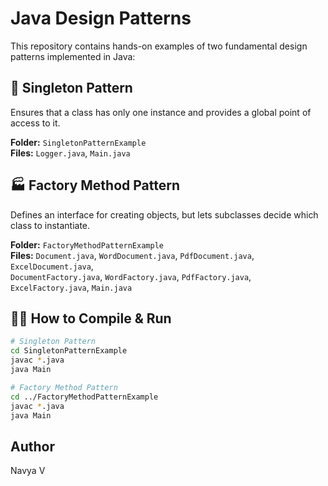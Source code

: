 # Java Design Patterns

This repository contains hands-on examples of two fundamental design patterns implemented in Java:

## 🔁 Singleton Pattern
Ensures that a class has only one instance and provides a global point of access to it.

**Folder:** `SingletonPatternExample`  
**Files:** `Logger.java`, `Main.java`

## 🏭 Factory Method Pattern
Defines an interface for creating objects, but lets subclasses decide which class to instantiate.

**Folder:** `FactoryMethodPatternExample`  
**Files:** `Document.java`, `WordDocument.java`, `PdfDocument.java`, `ExcelDocument.java`,  
`DocumentFactory.java`, `WordFactory.java`, `PdfFactory.java`, `ExcelFactory.java`, `Main.java`

## 👩‍💻 How to Compile & Run

```bash
# Singleton Pattern
cd SingletonPatternExample
javac *.java
java Main

# Factory Method Pattern
cd ../FactoryMethodPatternExample
javac *.java
java Main
```

## Author
Navya V